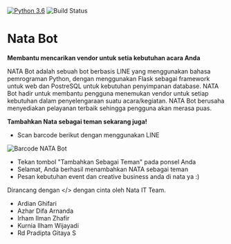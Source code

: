 [![Python 3.6](https://img.shields.io/badge/python-3.6-blue.svg)](https://www.python.org/downloads/release/python-360/)
![Build Status](https://travis-ci.com/azharobbo1234/Nata-bot.svg?token=8CgVsa6HbmBJ7cbkPt79&branch=master)

# Nata Bot
**Membantu mencarikan vendor untuk setia kebutuhan acara Anda** 

NATA Bot adalah sebuah bot berbasis LINE yang menggunakan bahasa pemrograman Python, dengan menggunakan Flask sebagai framework untuk web dan PostreSQL untuk kebutuhan penyimpanan database. NATA Bot hadir untuk membantu pengguna menemukan vendor untuk setiap kebutuhan dalam penyelengaraan suatu acara/kegiatan. NATA Bot berusaha menyediakan pelayanan terbaik sehingga pengguna akan merasa puas.

**Tambahkan Nata sebagai teman sekarang juga!**
- Scan barcode berikut dengan menggunakan LINE

![Barcode NATA Bot](https://i.ibb.co/gdgPcpH/sdadadsadas.png)

- Tekan tombol "Tambahkan Sebagai Teman" pada ponsel Anda
- Selamat, Anda berhasil menambahkan NATA sebagai teman
- Pesan kebutuhan event dan creative business anda di nata ya :)
    
Dirancang dengan </> dengan cinta oleh Nata IT Team.
- Ardian Ghifari
- Azhar Difa Arnanda
- Irham Ilman Zhafir
- Kurnia Ilham Wijayadi
- Rd Pradipta Gitaya S
